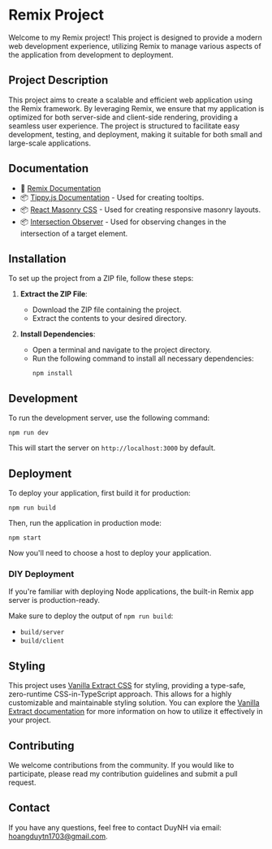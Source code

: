 # Remix Project

Welcome to my Remix project! This project is designed to provide a modern web development experience, utilizing Remix to manage various aspects of the application from development to deployment.

## Project Description

This project aims to create a scalable and efficient web application using the Remix framework. By leveraging Remix, we ensure that my application is optimized for both server-side and client-side rendering, providing a seamless user experience. The project is structured to facilitate easy development, testing, and deployment, making it suitable for both small and large-scale applications.

## Documentation

- 📖 [Remix Documentation](https://remix.run/docs)
- 📦 [Tippy.js Documentation](https://atomiks.github.io/tippyjs/) - Used for creating tooltips.
- 📦 [React Masonry CSS](https://github.com/paulcollett/react-masonry-css) - Used for creating responsive masonry layouts.
- 📦 [Intersection Observer](https://github.com/w3c/IntersectionObserver) - Used for observing changes in the intersection of a target element.

## Installation

To set up the project from a ZIP file, follow these steps:

1. **Extract the ZIP File**:

   - Download the ZIP file containing the project.
   - Extract the contents to your desired directory.

2. **Install Dependencies**:
   - Open a terminal and navigate to the project directory.
   - Run the following command to install all necessary dependencies:
     ```shell
     npm install
     ```

## Development

To run the development server, use the following command:

```shell
npm run dev
```

This will start the server on `http://localhost:3000` by default.

## Deployment

To deploy your application, first build it for production:

```shell
npm run build
```

Then, run the application in production mode:

```shell
npm start
```

Now you'll need to choose a host to deploy your application.

### DIY Deployment

If you're familiar with deploying Node applications, the built-in Remix app server is production-ready.

Make sure to deploy the output of `npm run build`:

- `build/server`
- `build/client`

## Styling

This project uses [Vanilla Extract CSS](https://vanilla-extract.style/) for styling, providing a type-safe, zero-runtime CSS-in-TypeScript approach. This allows for a highly customizable and maintainable styling solution. You can explore the [Vanilla Extract documentation](https://vanilla-extract.style/documentation) for more information on how to utilize it effectively in your project.

## Contributing

We welcome contributions from the community. If you would like to participate, please read my contribution guidelines and submit a pull request.

## Contact

If you have any questions, feel free to contact DuyNH via email: [hoangduytn1703@gmail.com](mailto:hoangduytn1703@gmail.com).

